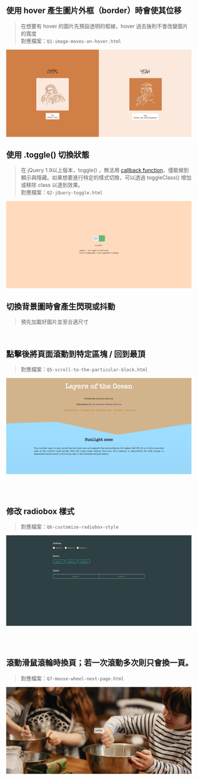 ## 使用 hover 產生圖片外框（border）時會使其位移
> 在想要有 hover 的圖片先預設透明的框線，hover 過去後則不會改變圖片的寬度  
對應檔案：`Q1-image-moves-on-hover.html`  

<img src="./preview/q1.png" width="500" alt="hover">

<br>

## 使用 .toggle() 切換狀態
> 在 jQuery 1.9以上版本，toggle() ，無法用 [callback function](https://expect7.pixnet.net/blog/post/38296922)，僅能做到顯示與隱藏。如果想要進行特定的樣式切換，可以透過 toggleClass() 增加或移除 class 以達到效果。  
對應檔案：`Q2-jQuery-toggle.html`  

<img src="./preview/q2.png" width="500" alt="toggle">

<br>

## 切換背景圖時會產生閃現或抖動
> 預先加載好圖片並至合適尺寸

<br>

## 點擊後將頁面滾動到特定區塊 / 回到最頂　
> 對應檔案：`Q5-scroll-to-the-particular-block.html`  

<img src="./preview/q5.png" width="500" alt="scroll effect">

<br>　

## 修改 radiobox 樣式
> 對應檔案：`Q6-customize-radiobox-style`  

<img src="./preview/q6.png" width="500" alt="scroll effect">

<br>　

## 滾動滑鼠滾輪時換頁；若一次滾動多次則只會換一頁。
> 對應檔案：`Q7-mouse-wheel-next-page.html`  

<img src="./preview/q7.png" width="500" alt="mouse wheel">
